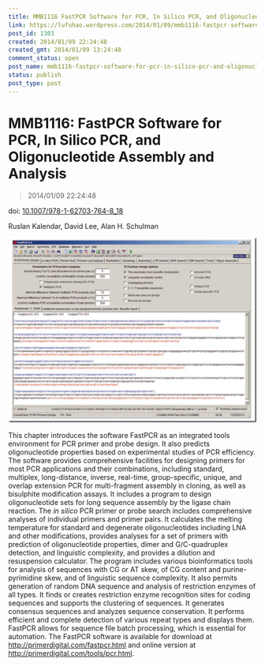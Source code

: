 ```yaml
---
title: MMB1116 FastPCR Software for PCR, In Silico PCR, and Oligonucleotide Assembly and Analysis
link: https://lufuhao.wordpress.com/2014/01/09/mmb1116-fastpcr-software-for-pcr-in-silico-pcr-and-oligonucleotide-assembly-and-analysis/
post_id: 1303
created: 2014/01/09 22:24:48
created_gmt: 2014/01/09 13:24:48
comment_status: open
post_name: mmb1116-fastpcr-software-for-pcr-in-silico-pcr-and-oligonucleotide-assembly-and-analysis
status: publish
post_type: post
---
```


# MMB1116: FastPCR Software for PCR, In Silico PCR, and Oligonucleotide Assembly and Analysis

> 2014/01/09 22:24:48

doi: [10.1007/978-1-62703-764-8_18](http://dx.doi.org/10.1007/978-1-62703-764-8_18)

Ruslan Kalendar, David Lee, Alan H. Schulman

![20140109-222448-0001](/assets/images/20140109-222448-0001.png)

This chapter introduces the software FastPCR as an integrated tools environment for PCR primer and probe design. It also predicts oligonucleotide properties based on experimental studies of PCR efficiency. The software provides comprehensive facilities for designing primers for most PCR applications and their combinations, including standard, multiplex, long-distance, inverse, real-time, group-specific, unique, and overlap extension PCR for multi-fragment assembly in cloning, as well as bisulphite modification assays. It includes a program to design oligonucleotide sets for long sequence assembly by the ligase chain reaction. The _in silico_ PCR primer or probe search includes comprehensive analyses of individual primers and primer pairs. It calculates the melting temperature for standard and degenerate oligonucleotides including LNA and other modifications, provides analyses for a set of primers with prediction of oligonucleotide properties, dimer and G/C-quadruplex detection, and linguistic complexity, and provides a dilution and resuspension calculator. The program includes various bioinformatics tools for analysis of sequences with CG or AT skew, of CG content and purine-pyrimidine skew, and of linguistic sequence complexity. It also permits generation of random DNA sequence and analysis of restriction enzymes of all types. It finds or creates restriction enzyme recognition sites for coding sequences and supports the clustering of sequences. It generates consensus sequences and analyzes sequence conservation. It performs efficient and complete detection of various repeat types and displays them. FastPCR allows for sequence file batch processing, which is essential for automation. The FastPCR software is available for download at <http://primerdigital.com/fastpcr.html> and online version at <http://primerdigital.com/tools/pcr.html>.
